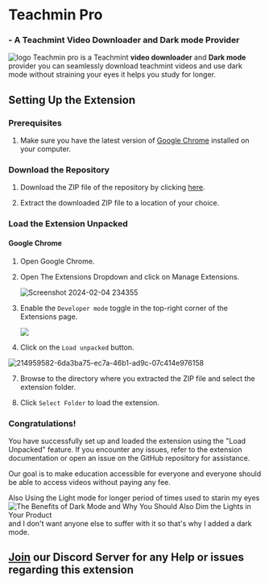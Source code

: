 <h1>Teachmin Pro</h1> <h3>- A Teachmint Video Downloader and Dark mode Provider</h3> <img src="https://cdn.glitch.global/1d691b76-1866-4866-857e-5927236b6a86/logo.png?v=1707069375789" alt="logo">
Teachmin pro is a Teachmint <b>video downloader</b> and <b>Dark mode</b> provider you can seamlessly download teachmint videos and use dark mode without straining your eyes it helps you study for longer.

## Setting Up the Extension

### Prerequisites
1. Make sure you have the latest version of [Google Chrome](https://www.google.com/chrome/) installed on your computer.

### Download the Repository
1. Download the ZIP file of the repository by clicking <a href="https://github.com/DevGurneet/Teachmin-pro/archive/refs/heads/main.zip">here</a>.

2. Extract the downloaded ZIP file to a location of your choice.

### Load the Extension Unpacked

#### Google Chrome
1. Open Google Chrome.

2. Open The Extensions Dropdown and click on Manage Extensions.

   ![Screenshot 2024-02-04 234355](https://github.com/DevGurneet/Teachmin-pro/assets/145831139/f59d1e3c-55ed-4a2b-ab8e-cf774da50fa5)


4. Enable the `Developer mode` toggle in the top-right corner of the Extensions page.

   <img src="https://cdn.glitch.global/1d691b76-1866-4866-857e-5927236b6a86/214959582-6da3ba75-ec7a-46b1-ad9c-07c14e976158.png?v=1707071118448">

5. Click on the `Load unpacked` button.

![214959582-6da3ba75-ec7a-46b1-ad9c-07c414e976158](https://github.com/DevGurneet/Teachmin-pro/assets/145831139/646f6857-5aa5-406d-9659-a0b7d1a7a121)

7. Browse to the directory where you extracted the ZIP file and select the extension folder.

8. Click `Select Folder` to load the extension.

### Congratulations!
You have successfully set up and loaded the extension using the "Load Unpacked" feature. If you encounter any issues, refer to the extension documentation or open an issue on the GitHub repository for assistance.


Our goal is to make education accessible for everyone and everyone should be able to access videos without paying any fee.

Also Using the Light mode for longer period of times used to starin my eyes![The Benefits of Dark Mode and Why You Should Also Dim the Lights in Your Product](https://github.com/DevGurneet/Teachmin-pro/assets/145831139/727e17aa-b11f-437a-a863-be6ad81ca1a9) and I don't want anyone else to suffer with it so that's why I added a dark mode.



<h2><a href="https://discord.gg/38Z2yvjr">Join</a> our Discord Server for any Help or issues regarding this extension</h2>

